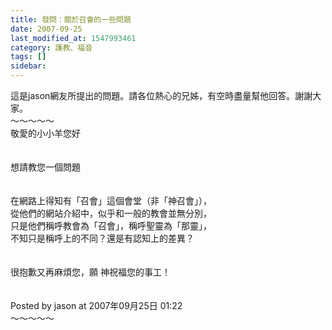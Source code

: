 ```yaml
---
title: 發問：關於召會的一些問題
date: 2007-09-25
last_modified_at: 1547993461
category: 護教、福音
tags: []
sidebar: 
---
```


<p>這是jason網友所提出的問題。請各位熱心的兄姊，有空時盡量幫他回答。謝謝大家。<br/><!--more-->～～～～～<br/>敬愛的小小羊您好<br/><br/><br/>想請教您一個問題<br/><br/><br/>在網路上得知有「召會」這個會堂（非「神召會」），<br/>從他們的網站介紹中，似乎和一般的教會並無分別，<br/>只是他們稱呼教會為「召會」，稱呼聖靈為「那靈」，<br/>不知只是稱呼上的不同？還是有認知上的差異？<br/><br/><br/>很抱歉又再麻煩您，願 神祝福您的事工！<br/><br/><br/>Posted by jason at 2007年09月25日 01:22 <br/>～～～～～<br/><br/></p>